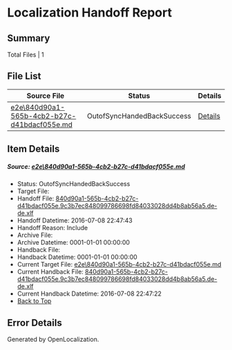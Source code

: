 # <a name='report-top'></a> Localization Handoff Report

## Summary
 Total Files | 1

## File List
 Source File | Status | Details 
 ----------- | ------ | ------- 
 [e2e\840d90a1-565b-4cb2-b27c-d41bdacf055e.md](https://github.com/OpenLocalizationTestOrg/oltest/blob/794667a8776b46164095488536df6024f228a630/e2e/840d90a1-565b-4cb2-b27c-d41bdacf055e.md) | OutofSyncHandedBackSuccess | [Details](#8cdd748c96d4923c1f3aaed2c4a68363c97897ce2)

## Item Details
##### <a name='8cdd748c96d4923c1f3aaed2c4a68363c97897ce2'></a> Source: [e2e\840d90a1-565b-4cb2-b27c-d41bdacf055e.md](https://github.com/OpenLocalizationTestOrg/oltest/blob/794667a8776b46164095488536df6024f228a630/e2e/840d90a1-565b-4cb2-b27c-d41bdacf055e.md)
* Status: OutofSyncHandedBackSuccess
* Target File: 
* Handoff File: [840d90a1-565b-4cb2-b27c-d41bdacf055e.9c3b7ec848099786698fd84033028dd4b8ab56a5.de-de.xlf](https://github.com/OpenLocalizationTestOrg/olhandoff-e2e/blob/118016ca5e5a9a4a54433055eb0da80414a380fa/ol-handoff/OpenLocalizationTestOrg/oltest-dede-fly/ci/ht/840d90a1-565b-4cb2-b27c-d41bdacf055e.9c3b7ec848099786698fd84033028dd4b8ab56a5.de-de.xlf)
* Handoff Datetime: 2016-07-08 22:47:43
* Handoff Reason: Include
* Archive File: 
* Archive Datetime: 0001-01-01 00:00:00
* Handback File: 
* Handback Datetime: 0001-01-01 00:00:00
* Current Target File: [e2e\840d90a1-565b-4cb2-b27c-d41bdacf055e.md](https://github.com/OpenLocalizationTestOrg/oltest-dede-fly/blob/65ca392e692a00a0ded1bda1507808be87210a98/e2e/840d90a1-565b-4cb2-b27c-d41bdacf055e.md)
* Current Handback File: [840d90a1-565b-4cb2-b27c-d41bdacf055e.9c3b7ec848099786698fd84033028dd4b8ab56a5.de-de.xlf](https://github.com/OpenLocalizationTestOrg/olhandback-e2e/blob/61e65b6d704972b3e6082e91089ac00512ab699f/ol-handback/OpenLocalizationTestOrg/oltest-dede-fly/ci/ht/840d90a1-565b-4cb2-b27c-d41bdacf055e.9c3b7ec848099786698fd84033028dd4b8ab56a5.de-de.xlf)
* Current Handback Datetime: 2016-07-08 22:47:22
* [Back to Top](#report-top)


## Error Details

Generated by OpenLocalization.

